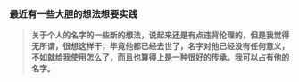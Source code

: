 ### 最近有一些大胆的想法想要实践

>**关于个人的名字的一些新的想法，说起来还是有点违背伦理的，但是我觉得无所谓，很想这样干，毕竟他都已经去世了，名字对他已经没有任何意义，不如就给我使用怎么了，而且也算得上是一种很好的传承。我可以占有他的名字。**
